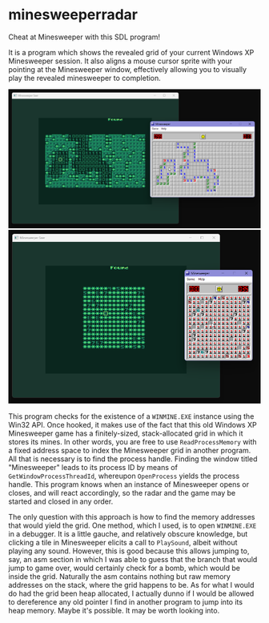 # minesweeperradar
Cheat at Minesweeper with this SDL program!

It is a program which shows the revealed grid of your current Windows XP Minesweeper session. It also aligns a mouse cursor sprite with your pointing at the Minesweeper window, effectively allowing you to visually play the revealed minesweeper to completion.

![You can see!](preview_a.png?raw=true "You can see!")
![Now even I can clear Minesweeper!](preview_b.png?raw=true "Now even I can clear Minesweeper!")

This program checks for the existence of a `WINMINE.EXE` instance using the Win32 API. Once hooked, it makes use of the fact that this old Windows XP Minesweeper game has a finitely-sized, stack-allocated grid in which it stores its mines. In other words, you are free to use `ReadProcessMemory` with a fixed address space to index the Minesweeper grid in another program. All that is necessary is to find the process handle. Finding the window titled "Minesweeper" leads to its process ID by means of `GetWindowProcessThreadId`, whereupon `OpenProcess` yields the process handle. This program knows when an instance of Minesweeper opens or closes, and will react accordingly, so the radar and the game may be started and closed in any order.

The only question with this approach is how to find the memory addresses that would yield the grid. One method, which I used, is to open `WINMINE.EXE` in a debugger. It is a little gauche, and relatively obscure knowledge, but clicking a tile in Minesweeper elicits a call to `PlaySound`, albeit without playing any sound. However, this is good because this allows jumping to, say, an asm section in which I was able to guess that the branch that would jump to game over, would certainly check for a bomb, which would be inside the grid. Naturally the asm contains nothing but raw memory addresses on the stack, where the grid happens to be. As for what I would do had the grid been heap allocated, I actually dunno if I would be allowed to dereference any old pointer I find in another program to jump into its heap memory. Maybe it's possible. It may be worth looking into.
